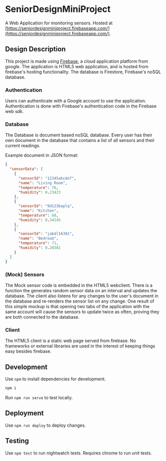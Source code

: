 # SeniorDesignMiniProject
A Web Application for monitoring sensors. Hosted at
[https://seniordesignminiproject.firebaseapp.com/](https://seniordesignminiproject.firebaseapp.com/).

## Design Description

This project is made using [Firebase](https://firebase.google.com), a cloud application platform
from google. The application is HTML5 web application, and is hosted from firebase's hosting functionality.
The database is Firestore, Firebase's noSQL database.

### Authentication

Users can authenticate with a Google account to use the application. Authentication
is done with Firebase's authentication code in the Firebase web sdk.

### Database

The Database is document based noSQL database. Every user has their own document
in the database that contains a list of all sensors and their current readings.

Example document in JSON format:
```json
{
  "sensorData": [
    {
      "sensorId": "12345abcdef",
      "name": "Living Room",
      "temperature": 76,
      "humidity": 0.23423
    },
    {
      "sensorId": "9d123baplq",
      "name": "Kitchen",
      "temperature": 68,
      "humidity": 0.34245
    },
    {
      "sensorId": "jabdl16391",
      "name": "Bedroom",
      "temperature": 71,
      "humidity": 0.20381
    }
  ]
}
```

### (Mock) Sensors

The Mock sensor code is embedded in the HTML5 webclient. There is a function
the generates random sensor data on an interval and updates the database. The client
also listens for any changes to the user's document in the database and re-renders the
sensor list on any change.
One result of this simple mockup is that opening two tabs of the application with the same
account will cause the
sensors to update twice as often, proving they are both connected to the database.

### Client

The HTML5 client is a static web page served from firebase. No frameworks or external libraries
are used in the interest of keeping things easy besides firebase.

## Development

Use `npm` to install dependencies for development.

```sh
npm i
```

Run `npm run serve` to test locally.

## Deployment

Use `npm run deploy` to deploy changes.

## Testing

Use `npm test` to run nightwatch tests. Requires chrome to
run unit tests.
